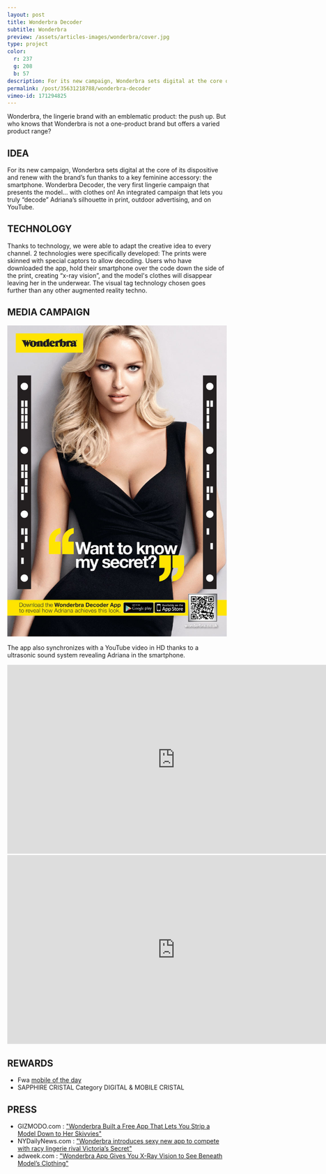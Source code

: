 ```yaml
---
layout: post
title: Wonderbra Decoder
subtitle: Wonderbra
preview: /assets/articles-images/wonderbra/cover.jpg
type: project
color:
  r: 237
  g: 208
  b: 57
description: For its new campaign, Wonderbra sets digital at the core of its dispositive and renew with the brand’s fun thanks to a key feminine accessory ; the smartphone. Wonderbra Decoder, the very first lingerie campaign that presents the model… with clothes on!
permalink: /post/35631218788/wonderbra-decoder
vimeo-id: 171294825
---
```


Wonderbra, the lingerie brand with an emblematic product: the push up. But who knows that Wonderbra is not a one-product brand but offers a varied product range?

## IDEA

For its new campaign, Wonderbra sets digital at the core of its dispositive and renew with the brand’s fun thanks to a key feminine accessory: the smartphone. Wonderbra Decoder, the very first lingerie campaign that presents the model… with clothes on! An integrated campaign that lets you truly “decode” Adriana’s silhouette in print, outdoor advertising, and on YouTube.

## TECHNOLOGY

Thanks to technology, we were able to adapt the creative idea to every channel. 2 technologies were specifically developed: The prints were skinned with special captors to allow decoding. Users who have downloaded the app, hold their smartphone over the code down the side of the print, creating “x-ray vision”, and the model's clothes will disappear leaving her in the underwear. The visual tag technology chosen goes further than any other augmented reality techno.

## MEDIA CAMPAIGN
![image](/assets/articles-images/wonderbra/wonder3.jpg)


The app also synchronizes with a YouTube video in HD thanks to a ultrasonic sound system revealing Adriana in the smartphone.

<iframe width="770" height="433" src="https://www.youtube.com/embed/dLBFkC2qvl0" frameborder="0" webkitallowfullscreen mozallowfullscreen allowfullscreen class="uk-responsive-width"></iframe>

<iframe src="https://player.vimeo.com/video/{{page.vimeo-id}}" width="770" height="433" frameborder="0" webkitallowfullscreen mozallowfullscreen allowfullscreen class="uk-responsive-width"></iframe>

## REWARDS

- Fwa [mobile of the day](http://www.thefwa.com/mobile/wonderbra-decoder)
- SAPPHIRE CRISTAL Category DIGITAL & MOBILE CRISTAL

## PRESS

- GIZMODO.com : ["Wonderbra Built a Free App That Lets You Strip a Model Down to Her Skivvies"](https://gizmodo.com/5948433/wonderbra-built-a-free-app-that-lets-you-strip-a-model-down-to-her-skivvies)
- NYDailyNews.com : ["Wonderbra introduces sexy new app to compete with racy lingerie rival Victoria’s Secret"](http://www.nydailynews.com/life-style/fashion/wonderbra-introduces-sexy-pee-a-boo-app-article-1.1174772)
- adweek.com : ["Wonderbra App Gives You X-Ray Vision to See Beneath Model’s Clothing"](http://www.adweek.com/creativity/wonderbra-app-gives-you-x-ray-vision-see-beneath-models-clothing-144148/)
